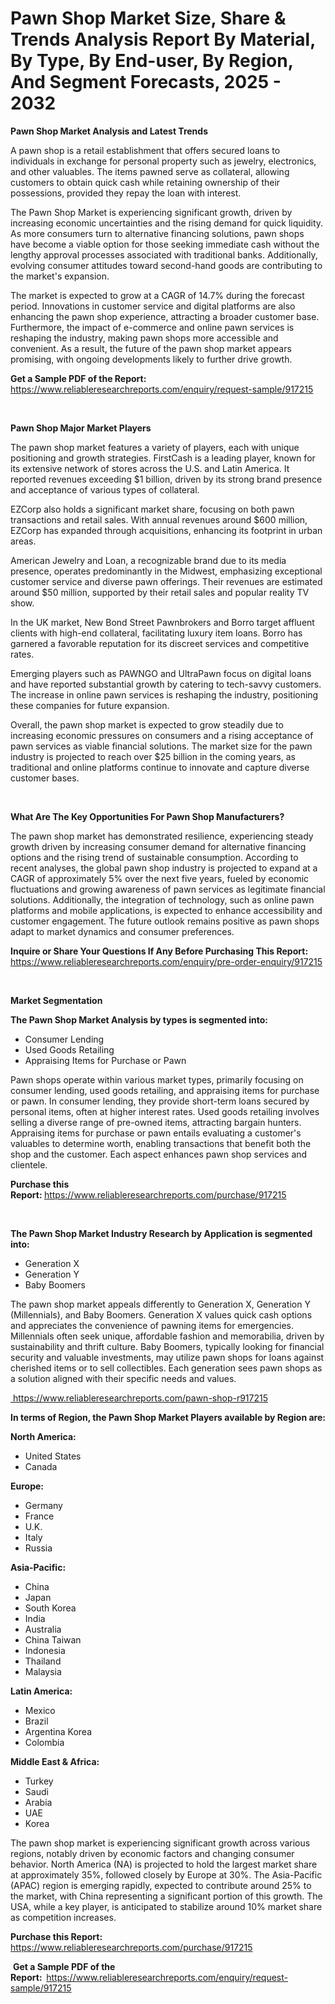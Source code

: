 <p><h1>Pawn Shop Market Size, Share & Trends Analysis Report By Material, By Type, By End-user, By Region, And Segment Forecasts, 2025 - 2032</h1></p><p><strong>Pawn Shop Market Analysis and Latest Trends</strong></p>
<p><p>A pawn shop is a retail establishment that offers secured loans to individuals in exchange for personal property such as jewelry, electronics, and other valuables. The items pawned serve as collateral, allowing customers to obtain quick cash while retaining ownership of their possessions, provided they repay the loan with interest.</p><p>The Pawn Shop Market is experiencing significant growth, driven by increasing economic uncertainties and the rising demand for quick liquidity. As more consumers turn to alternative financing solutions, pawn shops have become a viable option for those seeking immediate cash without the lengthy approval processes associated with traditional banks. Additionally, evolving consumer attitudes toward second-hand goods are contributing to the market's expansion.</p><p>The market is expected to grow at a CAGR of 14.7% during the forecast period. Innovations in customer service and digital platforms are also enhancing the pawn shop experience, attracting a broader customer base. Furthermore, the impact of e-commerce and online pawn services is reshaping the industry, making pawn shops more accessible and convenient. As a result, the future of the pawn shop market appears promising, with ongoing developments likely to further drive growth.</p></p>
<p><strong>Get a Sample PDF of the Report:&nbsp;</strong> <a href="https://www.reliableresearchreports.com/enquiry/request-sample/917215?utm_campaign=2810&utm_medium=2&utm_source=Github&utm_content=ia&utm_term=18042025&utm_id=pawn-shop">https://www.reliableresearchreports.com/enquiry/request-sample/917215</a></p>
<p>&nbsp;</p>
<p><strong>Pawn Shop Major Market Players</strong></p>
<p><p>The pawn shop market features a variety of players, each with unique positioning and growth strategies. FirstCash is a leading player, known for its extensive network of stores across the U.S. and Latin America. It reported revenues exceeding $1 billion, driven by its strong brand presence and acceptance of various types of collateral.</p><p>EZCorp also holds a significant market share, focusing on both pawn transactions and retail sales. With annual revenues around $600 million, EZCorp has expanded through acquisitions, enhancing its footprint in urban areas.</p><p>American Jewelry and Loan, a recognizable brand due to its media presence, operates predominantly in the Midwest, emphasizing exceptional customer service and diverse pawn offerings. Their revenues are estimated around $50 million, supported by their retail sales and popular reality TV show.</p><p>In the UK market, New Bond Street Pawnbrokers and Borro target affluent clients with high-end collateral, facilitating luxury item loans. Borro has garnered a favorable reputation for its discreet services and competitive rates.</p><p>Emerging players such as PAWNGO and UltraPawn focus on digital loans and have reported substantial growth by catering to tech-savvy customers. The increase in online pawn services is reshaping the industry, positioning these companies for future expansion.</p><p>Overall, the pawn shop market is expected to grow steadily due to increasing economic pressures on consumers and a rising acceptance of pawn services as viable financial solutions. The market size for the pawn industry is projected to reach over $25 billion in the coming years, as traditional and online platforms continue to innovate and capture diverse customer bases.</p></p>
<p>&nbsp;</p>
<p><strong>What Are The Key Opportunities For Pawn Shop Manufacturers?</strong></p>
<p><p>The pawn shop market has demonstrated resilience, experiencing steady growth driven by increasing consumer demand for alternative financing options and the rising trend of sustainable consumption. According to recent analyses, the global pawn shop industry is projected to expand at a CAGR of approximately 5% over the next five years, fueled by economic fluctuations and growing awareness of pawn services as legitimate financial solutions. Additionally, the integration of technology, such as online pawn platforms and mobile applications, is expected to enhance accessibility and customer engagement. The future outlook remains positive as pawn shops adapt to market dynamics and consumer preferences.</p></p>
<p><strong>Inquire or Share Your Questions If Any Before Purchasing This Report:</strong> <a href="https://www.reliableresearchreports.com/enquiry/pre-order-enquiry/917215?utm_campaign=2810&utm_medium=2&utm_source=Github&utm_content=ia&utm_term=18042025&utm_id=pawn-shop">https://www.reliableresearchreports.com/enquiry/pre-order-enquiry/917215</a></p>
<p>&nbsp;</p>
<p><strong>Market Segmentation</strong></p>
<p><strong>The Pawn Shop Market Analysis by types is segmented into:</strong></p>
<p><ul><li>Consumer Lending</li><li>Used Goods Retailing</li><li>Appraising Items for Purchase or Pawn</li></ul></p>
<p><p>Pawn shops operate within various market types, primarily focusing on consumer lending, used goods retailing, and appraising items for purchase or pawn. In consumer lending, they provide short-term loans secured by personal items, often at higher interest rates. Used goods retailing involves selling a diverse range of pre-owned items, attracting bargain hunters. Appraising items for purchase or pawn entails evaluating a customer's valuables to determine worth, enabling transactions that benefit both the shop and the customer. Each aspect enhances pawn shop services and clientele.</p></p>
<p><strong>Purchase this Report:&nbsp;</strong><a href="https://www.reliableresearchreports.com/purchase/917215?utm_campaign=2810&utm_medium=2&utm_source=Github&utm_content=ia&utm_term=18042025&utm_id=pawn-shop">https://www.reliableresearchreports.com/purchase/917215</a></p>
<p>&nbsp;</p>
<p><strong>The Pawn Shop Market Industry Research by Application is segmented into:</strong></p>
<p><ul><li>Generation X</li><li>Generation Y</li><li>Baby Boomers</li></ul></p>
<p><p>The pawn shop market appeals differently to Generation X, Generation Y (Millennials), and Baby Boomers. Generation X values quick cash options and appreciates the convenience of pawning items for emergencies. Millennials often seek unique, affordable fashion and memorabilia, driven by sustainability and thrift culture. Baby Boomers, typically looking for financial security and valuable investments, may utilize pawn shops for loans against cherished items or to sell collectibles. Each generation sees pawn shops as a solution aligned with their specific needs and values.</p></p>
<p><a href="https://www.reliableresearchreports.com/pawn-shop-r917215?utm_campaign=2810&utm_medium=2&utm_source=Github&utm_content=ia&utm_term=18042025&utm_id=pawn-shop">&nbsp;https://www.reliableresearchreports.com/pawn-shop-r917215</a></p>
<p><strong>In terms of Region, the Pawn Shop Market Players available by Region are:</strong></p>
<p>
    <p> <strong> North America: </strong>
        <ul>
            <li>United States</li>
            <li>Canada</li>
        </ul>
        </p> 
    <p> <strong> Europe: </strong>
        <ul>
            <li>Germany</li>
            <li>France</li>
            <li>U.K.</li>
            <li>Italy</li>
            <li>Russia</li>
        </ul>
        </p> 
    <p> <strong> Asia-Pacific: </strong>
        <ul>
            <li>China</li>
            <li>Japan</li>
            <li>South Korea</li>
            <li>India</li>
            <li>Australia</li>
            <li>China Taiwan</li>
            <li>Indonesia</li>
            <li>Thailand</li>
            <li>Malaysia</li>
        </ul>
        </p> 
    <p> <strong> Latin America: </strong>
        <ul>
            <li>Mexico</li>
            <li>Brazil</li>
            <li>Argentina Korea</li>
            <li>Colombia</li>
        </ul>
        </p> 
    <p> <strong> Middle East & Africa: </strong>
        <ul>
            <li>Turkey</li>
            <li>Saudi</li>
            <li>Arabia</li>
            <li>UAE</li>
            <li>Korea</li>
        </ul>
    </p>
    </p>
<p><p>The pawn shop market is experiencing significant growth across various regions, notably driven by economic factors and changing consumer behavior. North America (NA) is projected to hold the largest market share at approximately 35%, followed closely by Europe at 30%. The Asia-Pacific (APAC) region is emerging rapidly, expected to contribute around 25% to the market, with China representing a significant portion of this growth. The USA, while a key player, is anticipated to stabilize around 10% market share as competition increases.</p></p>
<p><strong>Purchase this Report: </strong><a href="https://www.reliableresearchreports.com/purchase/917215?utm_campaign=2810&utm_medium=2&utm_source=Github&utm_content=ia&utm_term=18042025&utm_id=pawn-shop">https://www.reliableresearchreports.com/purchase/917215</a></p>
<p>&nbsp;<strong>Get a Sample PDF of the Report:&nbsp;&nbsp;</strong><a href="https://www.reliableresearchreports.com/enquiry/request-sample/917215?utm_campaign=2810&utm_medium=2&utm_source=Github&utm_content=ia&utm_term=18042025&utm_id=pawn-shop">https://www.reliableresearchreports.com/enquiry/request-sample/917215</a></p>
<p><strong></strong></p>
<p><p></p><p></p><p></p></p>